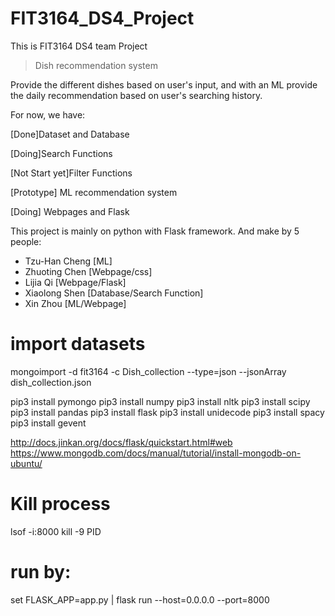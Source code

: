 # FIT3164_DS4_Project

This is FIT3164 DS4 team Project

>Dish recommendation system

Provide the different dishes based on user's input, 
and with an ML provide the daily recommendation based on user's searching history.

For now, we have:

[Done]Dataset and Database

[Doing]Search Functions

[Not Start yet]Filter Functions

[Prototype] ML recommendation system

[Doing] Webpages and Flask

This project is mainly on python with Flask framework.
And make by 5 people:

+ Tzu-Han Cheng [ML]
+ Zhuoting Chen [Webpage/css]
+ Lijia Qi [Webpage/Flask]
+ Xiaolong Shen [Database/Search Function]
+ Xin Zhou [ML/Webpage]

# import datasets
mongoimport  -d fit3164 -c Dish_collection --type=json --jsonArray dish_collection.json

pip3 install pymongo
pip3 install numpy
pip3 install nltk
pip3 install scipy
pip3 install pandas
pip3 install flask
pip3 install unidecode
pip3 install spacy
pip3 install gevent 

http://docs.jinkan.org/docs/flask/quickstart.html#web
https://www.mongodb.com/docs/manual/tutorial/install-mongodb-on-ubuntu/

# Kill process
lsof -i:8000
kill -9 PID

# run by:
set FLASK_APP=app.py | flask run --host=0.0.0.0 --port=8000

